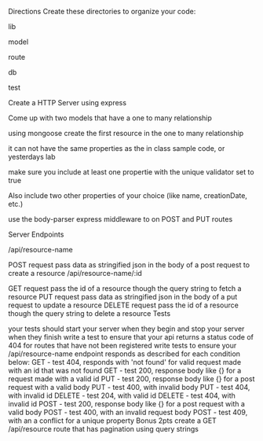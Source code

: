 Directions
Create these directories to organize your code:

lib

model

route

db

test

Create a HTTP Server using express

Come up with two models that have a one to many relationship

using mongoose create the first resource in the one to many relationship

it can not have the same properties as the in class sample code, or yesterdays lab

make sure you include at least one propertie with the unique validator set to true

Also include two other properties of your choice (like name, creationDate, etc.)

use the body-parser express middleware to on POST and PUT routes

Server Endpoints

/api/resource-name

POST request
pass data as stringified json in the body of a post request to create a resource
/api/resource-name/:id

GET request
pass the id of a resource though the query string to fetch a resource
PUT request
pass data as stringified json in the body of a put request to update a resource
DELETE request
pass the id of a resource though the query string to delete a resource
Tests

your tests should start your server when they begin and stop your server when they finish
write a test to ensure that your api returns a status code of 404 for routes that have not been registered
write tests to ensure your /api/resource-name endpoint responds as described for each condition below:
GET - test 404, responds with 'not found' for valid request made with an id that was not found
GET - test 200, response body like {<data>} for a request made with a valid id
PUT - test 200, response body like {<data>} for a post request with a valid body
PUT - test 400, with invalid body
PUT - test 404, with invalid id
DELETE - test 204, with valid id
DELETE - test 404, with invalid id
POST - test 200, response body like {<data>} for a post request with a valid body
POST - test 400, with an invalid request body
POST - test 409, with an a conflict for a unique property
Bonus 2pts
create a GET /api/resource route that has pagination using query strings

